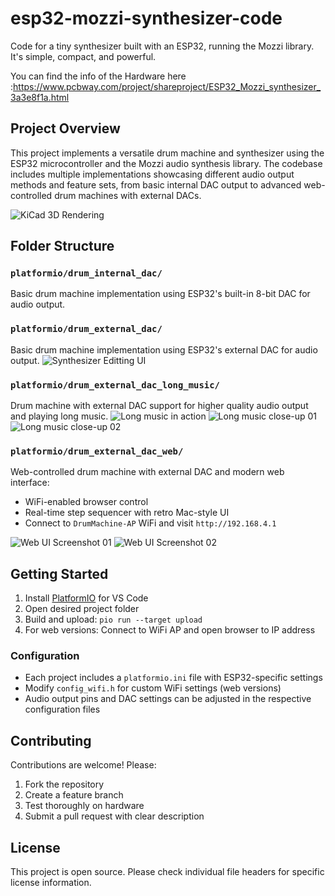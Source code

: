 # esp32-mozzi-synthesizer-code

Code for a tiny synthesizer built with an ESP32, running the Mozzi library. It's simple, compact, and powerful.

You can find the info of the Hardware here :https://www.pcbway.com/project/shareproject/ESP32_Mozzi_synthesizer_3a3e8f1a.html

## Project Overview

This project implements a versatile drum machine and synthesizer using the ESP32 microcontroller and the Mozzi audio synthesis library. The codebase includes multiple implementations showcasing different audio output methods and feature sets, from basic internal DAC output to advanced web-controlled drum machines with external DACs.

![KiCad 3D Rendering](./kicad_3d_rendering.png)

## Folder Structure

### `platformio/drum_internal_dac/`
Basic drum machine implementation using ESP32's built-in 8-bit DAC for audio output.

### `platformio/drum_external_dac/`
Basic drum machine implementation using ESP32's external DAC for audio output.
![Synthesizer Editting UI](./synthesizer_editing.jpg)

### `platformio/drum_external_dac_long_music/`
Drum machine with external DAC support for higher quality audio output and playing long music.
![Long music in action](./long_music.jpg)
![Long music close-up 01](./long_music_close_up_01.jpg)
![Long music close-up 02](./long_music_close_up_02.jpg)

### `platformio/drum_external_dac_web/`
Web-controlled drum machine with external DAC and modern web interface:
- WiFi-enabled browser control
- Real-time step sequencer with retro Mac-style UI
- Connect to `DrumMachine-AP` WiFi and visit `http://192.168.4.1`

![Web UI Screenshot 01](./web_ui_01.png)
![Web UI Screenshot 02](./web_ui_02.png)

## Getting Started

1. Install [PlatformIO](https://platformio.org/) for VS Code
2. Open desired project folder
3. Build and upload: `pio run --target upload`
4. For web versions: Connect to WiFi AP and open browser to IP address

### Configuration
- Each project includes a `platformio.ini` file with ESP32-specific settings
- Modify `config_wifi.h` for custom WiFi settings (web versions)
- Audio output pins and DAC settings can be adjusted in the respective configuration files

## Contributing

Contributions are welcome! Please:
1. Fork the repository
2. Create a feature branch
3. Test thoroughly on hardware
4. Submit a pull request with clear description

## License

This project is open source. Please check individual file headers for specific license information.
